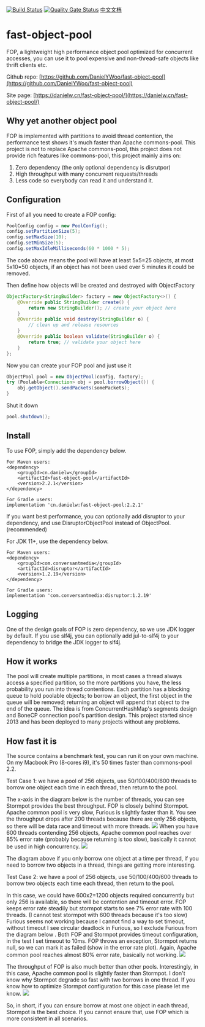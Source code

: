[![Build Status](https://travis-ci.com/DanielYWoo/fast-object-pool.svg?branch=master)](https://travis-ci.com/github/DanielYWoo/fast-object-pool)
[![Quality Gate Status](https://sonarcloud.io/api/project_badges/measure?project=DanielYWoo_fast-object-pool&metric=alert_status)](https://sonarcloud.io/dashboard?id=DanielYWoo_fast-object-pool)
[中文文档](/README_cn.md)

fast-object-pool
================
FOP, a lightweight high performance object pool optimized for concurrent accesses, you can use it to pool expensive and non-thread-safe objects like thrift clients etc.

Github repo: [https://github.com/DanielYWoo/fast-object-pool](https://github.com/DanielYWoo/fast-object-pool)

Site page: [https://danielw.cn/fast-object-pool/](https://danielw.cn/fast-object-pool/)

Why yet another object pool
--------------

FOP is implemented with partitions to avoid thread contention, the performance test shows it's much faster than Apache commons-pool. 
This project is not to replace Apache commons-pool, this project does not provide rich features like commons-pool, this project mainly aims on:
1. Zero dependency (the only optional dependency is disrutpor)
2. High throughput with many concurrent requests/threads
3. Less code so everybody can read it and understand it.

Configuration
-------------
First of all you need to create a FOP config:


```java
PoolConfig config = new PoolConfig();
config.setPartitionSize(5);
config.setMaxSize(10);
config.setMinSize(5);
config.setMaxIdleMilliseconds(60 * 1000 * 5);
```

The code above means the pool will have at least 5x5=25 objects, at most 5x10=50 objects, if an object has not been used over 5 minutes it could be removed.

Then define how objects will be created and destroyed with ObjectFactory


```java
ObjectFactory<StringBuilder> factory = new ObjectFactory<>() {
    @Override public StringBuilder create() {
        return new StringBuilder(); // create your object here
    }
    @Override public void destroy(StringBuilder o) {
        // clean up and release resources
    }
    @Override public boolean validate(StringBuilder o) {
        return true; // validate your object here
    }
};
```


Now you can create your FOP pool and just use it


```java
ObjectPool pool = new ObjectPool(config, factory);
try (Poolable<Connection> obj = pool.borrowObject()) {
    obj.getObject().sendPackets(somePackets);
}
```

Shut it down


```java
pool.shutdown();

```

Install
---------------
To use FOP, simply add the dependency below. 
```
For Maven users:
<dependency>
    <groupId>cn.danielw</groupId>
    <artifactId>fast-object-pool</artifactId>
    <version>2.2.1</version>
</dependency>

For Gradle users:
implementation 'cn.danielw:fast-object-pool:2.2.1'
```

If you want best performance, you can optionally add disruptor to your dependency, and use DisruptorObjectPool instead of ObjectPool. (recommended)

For JDK 11+, use the dependency below.
```
For Maven users:
<dependency>
    <groupId>com.conversantmedia</groupId>
    <artifactId>disruptor</artifactId>
    <version>1.2.19</version>
</dependency>

For Gradle users:
implementation 'com.conversantmedia:disruptor:1.2.19'
```

Logging
--------------
One of the design goals of FOP is zero dependency, so we use JDK logger by default. If you use slf4j, you can optionally add jul-to-slf4j to your dependency to bridge the JDK logger to slf4j. 

How it works
--------------
The pool will create multiple partitions, in most cases a thread always access a specified partition, 
so the more partitions you have, the less probability you run into thread contentions. Each partition has a 
blocking queue to hold poolable objects; to borrow an object, the first object in the queue will be removed; 
returning an object will append that object to the end of the queue. The idea is from ConcurrentHashMap's segments 
design and BoneCP connection pool's partition design. This project started since 2013 and has been deployed to many projects without any problems.

How fast it is
--------------
The source contains a benchmark test, you can run it on your own machine. On my Macbook Pro (8-cores i9), it's 50 times faster than commons-pool 2.2. 

Test Case 1: we have a pool of 256 objects, use 50/100/400/600 threads to borrow one object each time in each thread, then return to the pool.

The x-axis in the diagram below is the number of threads, you can see Stormpot provides the best throughput. FOP is closely behind Stormpot. Apache common pool is very slow, Furious is slightly faster than it. 
You see the throughput drops after 200 threads because there are only 256 objects, so there will be data race and timeout with more threads.
![](docs/b1-throughput.png?raw=true)
When you have 600 threads contending 256 objects, Apache common pool reaches over 85% error rate (probably because returning is too slow), basically it cannot be used in high concurrency.
![](docs/b1-error-rate.png?raw=true)

The diagram above if you only borrow one object at a time per thread, if you need to borrow two objects in a thread, things are getting more interesting.

Test Case 2: we have a pool of 256 objects, use 50/100/400/600 threads to borrow two objects each time each thread, then return to the pool.

In this case, we could have 600x2=1200 objects required concurrently but only 256 is available, so there will be contention and timeout error. 
FOP keeps error rate steadily but stormpot starts to see 7% error rate with 100 threads. (I cannot test stormpot with 600 threads because it's too slow) 
Furious seems not working because I cannot find a way to set timeout, without timeout I see circular deadlock in Furious, 
so I exclude Furious from the diagram below . Both FOP and Stormpot provides timeout configuration, in the test I set timeout to 10ms. 
FOP throws an exception, Stormpot returns null, so we can mark it as failed (show in the error rate plot). 
Again, Apache common pool reaches almost 80% error rate, basically not working.
![](docs/b2-error-rate.png?raw=true)

The throughput of FOP is also much better than other pools. Interestingly, in this case, Apache common pool is slightly faster than Stormpot. 
I don't know why Stormpot degrade so fast with two borrows in one thread. If you know how to optimize Stormpot configuration for this case please let me know.
![](docs/b2-throughput.png?raw=true)

So, in short, if you can ensure borrow at most one object in each thread, Stormpot is the best choice. If you cannot ensure that, use FOP which is more consistent in all scenarios.

